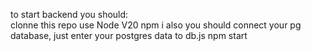 to start backend you should:  
clonne this repo
use Node V20
npm i
also you should connect your pg database, just enter your postgres data to db.js
npm start